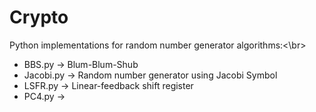 # Crypto

Python implementations for random number generator algorithms:<\br>
  - BBS.py -> Blum-Blum-Shub
  - Jacobi.py -> Random number generator using Jacobi Symbol
  - LSFR.py -> Linear-feedback shift register
  - PC4.py -> 
